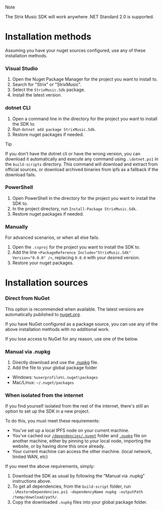 > [!NOTE] 
> The Strix Music SDK will work anywhere .NET Standard 2.0 is supported.

# Installation methods

Assuming you have your nuget sources configured, use any of these installation methods.

### Visual Studio
1. Open the Nuget Package Manager for the project you want to install to.
2. Search for "Strix" or "StrixMusic".
3. Select the `StrixMusic.Sdk` package.
4. Install the latest version.

### dotnet CLI
1. Open a command line in the directory for the project you want to install the SDK to.
2. Run `dotnet add package StrixMusic.Sdk`.
3. Restore nuget packages if needed.

> [!TIP] 
> If you don't have the dotnet cli or have the wrong version, you can download it automatically and execute any command using `.\dotnet.ps1` in the `build-scripts` directory. This command will download and extract from official sources, or download archived binaries from ipfs as a fallback if the download fails.


### PowerShell

1. Open PowerShell in the directory for the project you want to install the SDK to.
2. In the project directory, run `Install-Package StrixMusic.Sdk`.
3. Restore nuget packages if needed.

### Manually
For advanced scenarios, or when all else fails.

1. Open the `.csproj` for the project you want to install the SDK to.
2. Add the line `<PackageReference Include="StrixMusic.Sdk" Version="0.0.0" />`, replacing `0.0.0` with your desired version.
3. Restore your nuget packages.

# Installation sources

### Direct from NuGet
This option is recommended when available. The latest versions are automatically published to [nuget.org](https://www.nuget.org/packages/StrixMusic.Sdk/).

If you have NuGet configured as a package source, you can use any of the above installation methods with no additional work.

If you lose access to NuGet for any reason, use one of the below.

### Manual via .nupkg
1. Directly download and use the [.nupkg](../../sdk/nupkg) file.
2. Add the file to your global package folder
  - Windows: `%userprofile%\.nuget\packages`
  - Mac/Linux: `~/.nuget/packages`

### When isolated from the internet
If you find yourself isolated from the rest of the internet, there's still an option to set up the SDK in a new project.

To do this, you must meet these requirements:

- You've set up a local IPFS node on your current machine.
- You've cached our [`/dependencies/.nuget`](../../dependencies/.nuget) folder and [`.nupkg`](../../sdk/nupkg) file on another machine, either by pinning to your local node, importing the website, or by having done this once already.
- Your current machine can access the other machine. (local network, limited WAN, etc)

If you meet the above requirements, simply:
1. Download the SDK as usual by following the "Manual via .nupkg" instructions above.
2. To get all dependencies, from the `build-script` folder, run `.\RestoreDependencies.ps1 -dependencyName nupkg -outputPath /temp/download/path/`.
3. Copy the downloaded `.nupkg` files into your global package folder.

